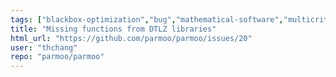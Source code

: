 ```yaml
---
tags: ["blackbox-optimization","bug","mathematical-software","multicriteria-optimization","multiobjective","multiobjective-optimization","numerical-optimization","python3","response-surface-methodology","simulation-based-optimization","simulation-optimization","surrogate-based-optimization"]
title: "Missing functions from DTLZ libraries"
html_url: "https://github.com/parmoo/parmoo/issues/20"
user: "thchang"
repo: "parmoo/parmoo"
---
```


